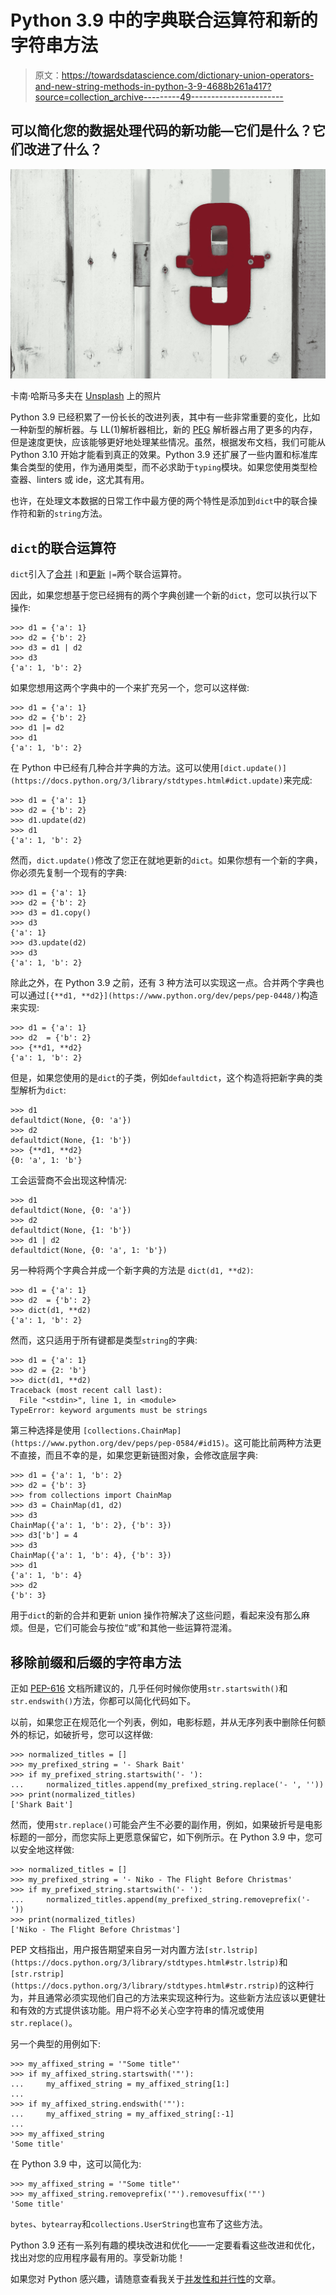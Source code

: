 # Python 3.9 中的字典联合运算符和新的字符串方法

> 原文：<https://towardsdatascience.com/dictionary-union-operators-and-new-string-methods-in-python-3-9-4688b261a417?source=collection_archive---------49----------------------->

## 可以简化您的数据处理代码的新功能—它们是什么？它们改进了什么？

![](img/584dcfff7238f9a0a5e7a3294acba5c5.png)

卡南·哈斯马多夫在 [Unsplash](https://unsplash.com/s/photos/9?utm_source=unsplash&utm_medium=referral&utm_content=creditCopyText) 上的照片

Python 3.9 已经积累了一份长长的改进列表，其中有一些非常重要的变化，比如一种新型的解析器。与 LL(1)解析器相比，新的 [PEG](https://medium.com/@gvanrossum_83706/peg-parsers-7ed72462f97c) 解析器占用了更多的内存，但是速度更快，应该能够更好地处理某些情况。虽然，根据发布文档，我们可能从 Python 3.10 开始才能看到真正的效果。Python 3.9 还扩展了一些内置和标准库集合类型的使用，作为通用类型，而不必求助于`typing`模块。如果您使用类型检查器、linters 或 ide，这尤其有用。

也许，在处理文本数据的日常工作中最方便的两个特性是添加到`dict`中的联合操作符和新的`string`方法。

## `dict`的联合运算符

`dict`引入了[合并](https://www.python.org/dev/peps/pep-0584/) `|`和[更新](https://www.python.org/dev/peps/pep-0584/) `|=`两个联合运算符。

因此，如果您想基于您已经拥有的两个字典创建一个新的`dict`，您可以执行以下操作:

```
>>> d1 = {'a': 1}
>>> d2 = {'b': 2}
>>> d3 = d1 | d2
>>> d3
{'a': 1, 'b': 2}
```

如果您想用这两个字典中的一个来扩充另一个，您可以这样做:

```
>>> d1 = {'a': 1}
>>> d2 = {'b': 2}
>>> d1 |= d2
>>> d1
{'a': 1, 'b': 2}
```

在 Python 中已经有几种合并字典的方法。这可以使用`[dict.update()](https://docs.python.org/3/library/stdtypes.html#dict.update)`来完成:

```
>>> d1 = {'a': 1}
>>> d2 = {'b': 2}
>>> d1.update(d2)
>>> d1
{'a': 1, 'b': 2}
```

然而，`dict.update()`修改了您正在就地更新的`dict`。如果你想有一个新的字典，你必须先复制一个现有的字典:

```
>>> d1 = {'a': 1}
>>> d2 = {'b': 2}
>>> d3 = d1.copy()
>>> d3
{'a': 1}
>>> d3.update(d2)
>>> d3
{'a': 1, 'b': 2}
```

除此之外，在 Python 3.9 之前，还有 3 种方法可以实现这一点。合并两个字典也可以通过`[{**d1, **d2}](https://www.python.org/dev/peps/pep-0448/)`构造来实现:

```
>>> d1 = {'a': 1}
>>> d2  = {'b': 2}
>>> {**d1, **d2}
{'a': 1, 'b': 2}
```

但是，如果您使用的是`dict`的子类，例如`defaultdict`，这个构造将把新字典的类型解析为`dict`:

```
>>> d1
defaultdict(None, {0: 'a'})
>>> d2
defaultdict(None, {1: 'b'})
>>> {**d1, **d2}
{0: 'a', 1: 'b'}
```

工会运营商不会出现这种情况:

```
>>> d1
defaultdict(None, {0: 'a'})
>>> d2
defaultdict(None, {1: 'b'})
>>> d1 | d2
defaultdict(None, {0: 'a', 1: 'b'})
```

另一种将两个字典合并成一个新字典的方法是 `dict(d1, **d2)`:

```
>>> d1 = {'a': 1}
>>> d2  = {'b': 2}
>>> dict(d1, **d2)
{'a': 1, 'b': 2}
```

然而，这只适用于所有键都是类型`string`的字典:

```
>>> d1 = {'a': 1}
>>> d2 = {2: 'b'}
>>> dict(d1, **d2)
Traceback (most recent call last):
  File "<stdin>", line 1, in <module>
TypeError: keyword arguments must be strings
```

第三种选择是使用 `[collections.ChainMap](https://www.python.org/dev/peps/pep-0584/#id15)`。这可能比前两种方法更不直接，而且不幸的是，如果您更新链图对象，会修改底层字典:

```
>>> d1 = {'a': 1, 'b': 2}
>>> d2 = {'b': 3}
>>> from collections import ChainMap
>>> d3 = ChainMap(d1, d2)
>>> d3
ChainMap({'a': 1, 'b': 2}, {'b': 3})
>>> d3['b'] = 4
>>> d3
ChainMap({'a': 1, 'b': 4}, {'b': 3})
>>> d1
{'a': 1, 'b': 4}
>>> d2
{'b': 3}
```

用于`dict`的新的合并和更新 union 操作符解决了这些问题，看起来没有那么麻烦。但是，它们可能会与按位“或”和其他一些运算符混淆。

## 移除前缀和后缀的字符串方法

正如 [PEP-616](https://www.python.org/dev/peps/pep-0616/) 文档所建议的，几乎任何时候你使用`str.startswith()`和`str.endswith()`方法，你都可以简化代码如下。

以前，如果您正在规范化一个列表，例如，电影标题，并从无序列表中删除任何额外的标记，如破折号，您可以这样做:

```
>>> normalized_titles = []
>>> my_prefixed_string = '- Shark Bait'
>>> if my_prefixed_string.startswith('- '):
...     normalized_titles.append(my_prefixed_string.replace('- ', ''))
>>> print(normalized_titles)
['Shark Bait']
```

然而，使用`str.replace()`可能会产生不必要的副作用，例如，如果破折号是电影标题的一部分，而您实际上更愿意保留它，如下例所示。在 Python 3.9 中，您可以安全地这样做:

```
>>> normalized_titles = []
>>> my_prefixed_string = '- Niko - The Flight Before Christmas'
>>> if my_prefixed_string.startswith('- '):
...     normalized_titles.append(my_prefixed_string.removeprefix('- '))
>>> print(normalized_titles)
['Niko - The Flight Before Christmas']
```

PEP 文档指出，用户报告期望来自另一对内置方法`[str.lstrip](https://docs.python.org/3/library/stdtypes.html#str.lstrip)`和`[str.rstrip](https://docs.python.org/3/library/stdtypes.html#str.rstrip)`的这种行为，并且通常必须实现他们自己的方法来实现这种行为。这些新方法应该以更健壮和有效的方式提供该功能。用户将不必关心空字符串的情况或使用`str.replace()`。

另一个典型的用例如下:

```
>>> my_affixed_string = '"Some title"'
>>> if my_affixed_string.startswith('"'):
...     my_affixed_string = my_affixed_string[1:]
...
>>> if my_affixed_string.endswith('"'):
...     my_affixed_string = my_affixed_string[:-1]
...
>>> my_affixed_string
'Some title'
```

在 Python 3.9 中，这可以简化为:

```
>>> my_affixed_string = '"Some title"'
>>> my_affixed_string.removeprefix('"').removesuffix('"')
'Some title'
```

`bytes`、`bytearray`和`collections.UserString`也宣布了这些方法。

Python 3.9 还有一系列有趣的模块改进和优化——一定要看看这些改进和优化，找出对您的应用程序最有用的。享受新功能！

如果您对 Python 感兴趣，请随意查看我关于[并发性和并行性](https://annaeastori.medium.com/concurrency-and-parallelism-in-python-bbd7af8c6625)的文章。